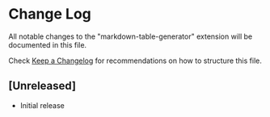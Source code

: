 # Change Log

All notable changes to the "markdown-table-generator" extension will be documented in this file.

Check [Keep a Changelog](http://keepachangelog.com/) for recommendations on how to structure this file.

## [Unreleased]

- Initial release